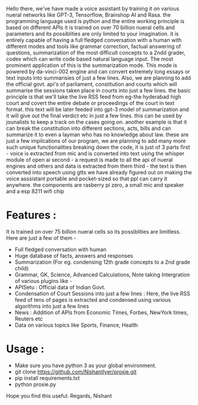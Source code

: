 Hello there,
we've have made a voice assistant by training it on various nueral networks like GPT-3, Tensorflow, Brainshop AI and Rasa.
the programming language used is python and the entire working principle is based on different APIs
it is trained on over 70 billion nueral cells and parameters and its possiblities are only limited to your imagination.
it is entirely capable of having a full fledged conversation with a human with different modes and tools like grammar correction, factual answering of questions, summarization of the most difficult concepts to a 2ndd grader, codex which can write code based natural language input.
The most prominent application of this is the summarization mode.
This mode is powered by da-vinci-002 engine and can convert extremely long essays or text inputs into summarisies of just a few lines.
Also, we are planning to add the official govt. api's of parliament, constitution and courts which will summarise the sessions taken place in courts into just a few lines. the basic principle is that we'll take the live RSS feed from eg-the hyderabad high court and covert the entire debate or proceedings of the court in text format. this text will be later feeded into gpt-3 model of summarization and it will give out the final verdict etc 
in just a few lines. this can be used by jounalists to keep a track on the cases going on. another example is that it can break the constitution into different sections, acts, bills and can summarize it to even a layman who has no knowledge about law.
these are just a few impilcations of our program, we are planning to add many more such unique functionalities
breaking down the code, it is just of 3 parts
first - voice is extracted from mic and is converted into text using the whisper module of open ai 
second - a request is made to all the api of nueral engines and others and data is extracted from them
third - the text is then converted into speech using gtts 
we have already figured out on making the voice asssistant portable and pocket-sized so that ppl can carry it anywhere.
the components are rasberry pi zero, a small mic and speaker and a esp 8211 wifi chip

# Features :
It is trained on over 75 billion nueral cells so its possiblities are limitless. Here are just a few of them -
- Full fledged conversation with human 
- Huge database of facts, answers and responses
- Summarization (For eg. condensing 12th grade concepts to a 2nd grade child)
- Grammar, GK, Science, Advanced Calculations, Note taking
Intergration of various plugins like - 
- APISetu : Official data of Indian Govt.
- Condensation of Court Sessions into just a few lines : Here, the live RSS feed of tens of pages is extracted and condensed using various algorithms into just a few lines
- News : Addition of APIs from Economic Times, Forbes, NewYork times, Reuters etc 
- Data on various topics like Sports, Finance, Health

# Usage : 
- Make sure you have python 3 as your global environment.
- git clone https://github.com/NishantIyer/proxie.git
- pip install requirements.txt
- python proxie.py

Hope you find this useful.
Regards,
Nishant
